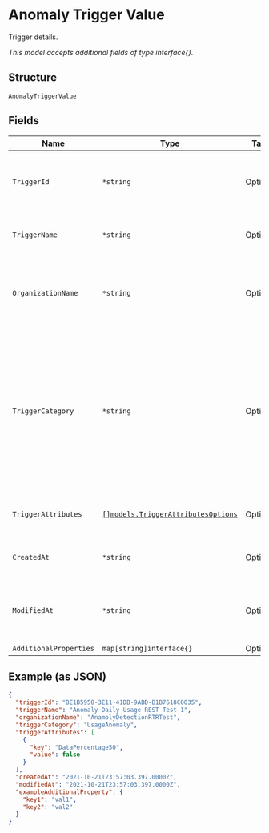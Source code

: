 
# Anomaly Trigger Value

Trigger details.

*This model accepts additional fields of type interface{}.*

## Structure

`AnomalyTriggerValue`

## Fields

| Name | Type | Tags | Description |
|  --- | --- | --- | --- |
| `TriggerId` | `*string` | Optional | The system assigned name of the trigger being updated. |
| `TriggerName` | `*string` | Optional | The user defined name of the trigger. |
| `OrganizationName` | `*string` | Optional | The user assigned name of the organization associated with the trigger. |
| `TriggerCategory` | `*string` | Optional | This is the value to use in the request body to detect anomalous behaivior. The values in this table will only be relevant when this parameter is set to this value. |
| `TriggerAttributes` | [`[]models.TriggerAttributesOptions`](../../doc/models/containers/trigger-attributes-options.md) | Optional | Additional details and keys for the trigger. |
| `CreatedAt` | `*string` | Optional | Timestamp for whe the trigger was created. |
| `ModifiedAt` | `*string` | Optional | Timestamp for the most recent time the trigger was modified. |
| `AdditionalProperties` | `map[string]interface{}` | Optional | - |

## Example (as JSON)

```json
{
  "triggerId": "BE1B5958-3E11-41DB-9ABD-B1B7618C0035",
  "triggerName": "Anomaly Daily Usage REST Test-1",
  "organizationName": "AnamolyDetectionRTRTest",
  "triggerCategory": "UsageAnomaly",
  "triggerAttributes": [
    {
      "key": "DataPercentage50",
      "value": false
    }
  ],
  "createdAt": "2021-10-21T23:57:03.397.0000Z",
  "modifiedAt": "2021-10-21T23:57:03.397.0000Z",
  "exampleAdditionalProperty": {
    "key1": "val1",
    "key2": "val2"
  }
}
```

